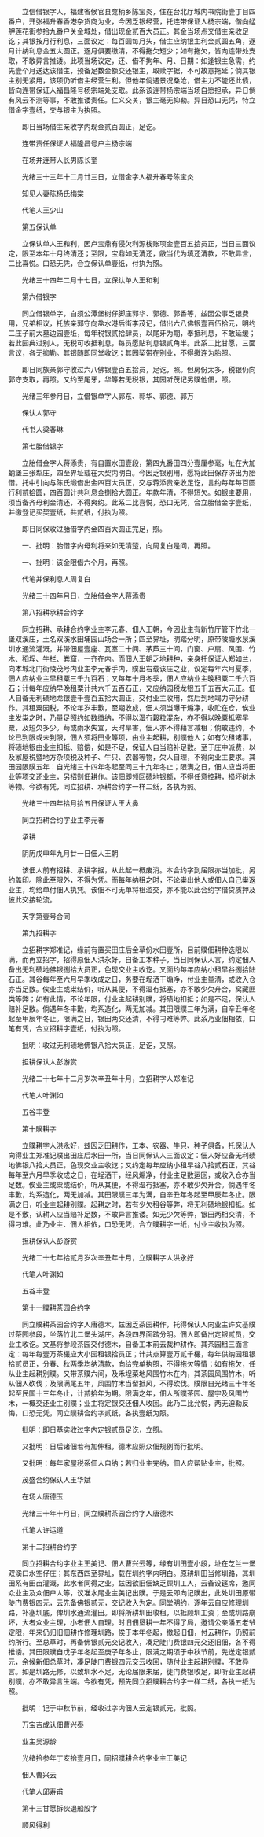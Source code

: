 <!-- { "loadSidebar": true } -->
　　立信借银字人，福建省候官县龛柄乡陈宝炎，住在台北厅城内书院街壹丁目四番户，开张福升春香港杂货商为业，今因乏银经营，托连带保证人杨宗端，偕向艋舺莲花街参拾九番户关金城处，借出现金贰百大员正。其金当场点交借主亲收足讫；其银按月行利息，三面议定：每百圆每月头，借主应纳银主利金贰圆五角，逐月计纳利息金五大圆正。逐月俱要缴清，不得拖欠短少；如有拖欠，皆向连带处支取，不敢异言推诿。此项当场议定，还、借不拘年、月、日期：如逢银主急需，约先壹个月送达该借主，预备足数金额交还银主，取赎字据，不可故意拖延；倘其银主别无紧用，该项仍听借主经营生利。但他年倘遇景况桑沧，借主力不能还此债，皆向连带保证人福昌隆号杨宗端处支取。此系该连带杨宗端当场自愿担承，异日倘有风云不测等事，不敢推诿责任。仁义交关，银主毫无抑勒。异日恐口无凭，特立借金字壹纸，交与银主为执照。

　　即日当场借主亲收字内现金贰百圆正，足讫。

　　连带责任保证人福隆昌号户主杨宗端

　　在场并连带人长男陈长奎

　　光绪三十三年十二月廿三日，立借金字人福升春号陈宝炎

　　知见人妻陈杨氏梅棠

　　代笔人王少山

　　第五保认单

　　立保认单人王和利，因卢宝鼎有侵欠利源栈账项金壹百五拾员正，当日三面议定，限至本年十月终清还；至限，宝鼎如无清还，敝当代为填还清款，不敢异言，二比喜悦。口恐无凭，合立保认单壹纸，付执为照。

　　光绪三十四年二月十七日，立保认单人王和利

　　第六借银字

　　同立借银单字，白须公潭堡树仔脚庄郭华、郭德、郭香等，兹因公事乏银费用，兄弟相议，托族亲郭守向盐水港后街李茂记，借出六八佛银壹百伍拾元，明约二庄子前大墓边园壹坵，每年税银贰拾肆员，以尾牙为期，奉抵利息，不敢延缓；若此园典过别人，无税可收抵利息，每员愿贴利息银贰角半。此系二比甘愿，三面言议，各无抑勒。其银随即同堂收讫；其园契带在别业，不得缴连为胎照。

　　即日同族亲郭守收过六八佛银壹百五拾员，足讫，照。但房份太多，税银仍向郭守支取，再照。又约至尾牙，华等若无税银，其园听茂记另贌他佃，照。

　　光绪三年参月日，立借银单字人郭东、郭华、郭德、郭万

　　保认人郭守

　　代书人梁春琳

　　第七胎借银字

　　立胎借金字人蒋添贵，有自置水田壹段，第四九番田四分壹厘参毫，址在大加蚋堡三张犁庄，四至界址载在大契内明白。今因乏银别用，愿将此田保存济出为胎借。托中引向与陈氏缎借出金四百大员正，交与蒋添贵亲收足讫，言约每年每百圆行利贰拾圆，四百圆计共利息金捌拾大圆正。年款年清，不得短欠。如银主要用，须当备齐母利金清还，不得爽约。此系二比喜悦，恐口无凭，合立胎借金字壹纸，并缴登记买契壹纸，共贰纸，付执为照。

　　即日同保收过胎借字内金四百大圆正完足，照。

　　一、批明：胎借字内母利将来如无清楚，向周复白是问，再照。

　　一、批明：该金限借六个月，再照。

　　代笔并保利息人周复白

　　光绪三十四年月日，立胎借金字人蒋添贵

　　第八招耕承耕合约字

　　同立招耕、承耕合约字业主李元春、佃人王朝，今因业主有新竹厅管下竹北一堡双溪庄，土名双溪水田埔园山场合一所；四至界址，明踏分明，原带陂塘水泉溪圳水通流灌溉，并带佃屋壹座、瓦室二十间、茅芦三十间，门窗、户扇、风围、竹木、稻埕、牛栏、粪窟，一齐在内。而佃人王朝乏地耕种，亲身托保证人郑如兰，向本城北门街陵茂号内业主李元春手内，贌出右载该庄之业，议定每年六月夏季，佃人应纳业主早租粟三千九百石；又每年十月冬季，佃人应纳业主晚租粟二千六百石；计每年应纳早晚租粟计共六千五百石正，又应纳园税龙银五千五百大元正。佃人自备无利碛地龙银壹千壹百五拾大圆正，交付业主收用，然后到地竭力守分耕作。其租粟园税，不论年岁丰歉，至期收成，佃人须当曝干煽净，收贮在仓，俟业主发粜之时，乃量足照约如数缴纳，不得以湿冇榖粒混杂，亦不得以晚粟抵塞早粟，及短欠多少。苟或雨水失宜，天时旱害，佃人亦不得藉言减租；倘敢违约，不论已到限或未到限，佃人须将田业等项，由业主起耕，别贌他人；如有欠租诸事，将碛地银由业主扣抵、赔偿，如是不足，保证人自当赔补足数。至于庄中派费，以及家屋税暨地方杂项税及种子、牛只、农器等物，欠人自理，不得向业主要求。其田园限贌五年：自光绪三十四年冬起至同三十九年冬止；限满之日，佃人应当将田业等项交还业主，另招别佃耕作。该佃即领回碛地银额，不得任意控耕，损坏树木等物。今欲有凭，同立招耕、承耕合约字一样二纸，各执为照。

　　光绪三十四年拾月拾五日保证人王大鼻

　　同立招耕合约字业主李元春

　　承耕

　　阴历戊申年九月廿一日佃人王朝

　　该佃人前有招耕、承耕字据，从此起一概废消。本合约字到届限亦当加批，另约盖印。除此至限外，不得为凭。而每年纳租之时，不论粜出他人或佃人自己粜返业主，均给单付佃人执凭。该佃不可无单将租滥交，亦不能以此合约字借贷质押及彼此交接轮流。

　　天字第壹号合同

　　第九招耕字

　　立招耕字郑准记，缘前有置买田庄后金草份水田壹所，目前贌佃耕种迭限以满，而再立招字，招得原佃人洪永好，自备工本种子，当日同保认人言，约定佃人备出无利碛地佛银捌拾大员正，色现交业主收讫。又面约每年应纳小租早谷捌拾陆石正。其谷每年至六月早季收成之日，务要在埕洒干煽净，付业主量清，或收入仓亦当足数。俟业主或粜结价，听从其便，不得湿冇抵塞，亦不敢少欠升合，窝藏匪类等弊；如有此情，不论年限，付业主起耕别贌，将碛地扣抵；如是不足，保认人赔补足数。倘遇年冬丰歉，均系造化，两无加减。其田限贌三年为满，自辛丑年冬起至甲辰年冬止。限满之日，银田两交还清，不得刁难等弊。此系乃业佃相依，口笔有凭，合立招耕字壹纸，付执为照。

　　批明：收过无利碛地佛银八拾大员正，足讫，又照。

　　担耕保认人彭游赏

　　光绪二十七年十二月岁次辛丑年十月，立招耕字人郑准记

　　代笔人叶渊如

　　五谷丰登

　　第十贌耕字

　　立贌耕字人洪永好，兹因乏田耕作，工本、农器、牛只、种子俱备，托保认人向得业主郑准记贌出田庄后水田一所，当日同保认人三面议定：佃人好应备无利碛地佛银八拾大员正，色现交业主收讫；又约定每年应纳小租早谷八拾贰石正，其谷每年至六月早季收成之日，在埕洒干，经风煽净，付业主足数运回，或收入仓亦当足数。俟业主或粜或结价，听从其便，不得湿冇抵塞，亦不敢少欠升合。倘遇年冬丰歉，均系造化，两无加减。其田限贌三年为满，自辛丑年冬起至甲辰年冬止。限满之日，听业主起耕别贌。起耕之时，若有少欠租谷等弊，将无利碛地银扣抵。如是不敷，认耕人应当赔补足数，不敢异言推诿。如无少欠等弊，银田两相交清，不得刁难。此乃业主、佃人相依，口恐无凭，合立贌耕字一纸，付业主收执为照。

　　担耕保认人彭游赏

　　光绪二十七年拾贰月岁次辛丑年十月，立贌耕字人洪永好

　　代笔人叶渊如

　　五谷丰登

　　第十一贌耕茶园合约字

　　同立贌耕茶园合约字人唐德木，兹因乏茶园耕作，托得保认人向业主许文基贌过茶园参段，坐落竹北二堡头湖庄。各段四界面踏分明。佃人即备出定银贰员，交业主收讫。文基将参段茶园交付德木，自备工本前去裁种耕作。其茶园租三面言定：每年每壹万茶欉应大小园租银拾员正；计共点算壹万贰千欉，每年供纳园租银拾贰员正，分春、秋两季均纳清款，向给完单执照，不得拖欠等情；如有拖欠，任从业主起耕别贌。又带茶贌六间，及禾埕菜地风围竹木在内，其茶园风围竹木，听从佃人砍伐；及限满尾五年，风围竹木当留抵风，不得砍伐。贌限自光绪三十年冬起至民国十三年冬止，计贰拾年为期。限满之年，佃人所贌茶园、屋宇及风围竹木，一概交还业主别贌；业主将定银交还佃人收回。此乃二比允悦，两无迫勒反悔，口恐无凭，同立贌耕合约字贰纸，各执壹纸为照。

　　批明：即日基实收过字内定银贰员足讫，立照。

　　又批明：日后诸佃若有加伸租，德木应照众佃规例而行批明。

　　又批明：每年家屋税系佃人自纳；若归业主完纳，佃人应帮贴业主，批照。

　　茂盛合约保认人王华斌

　　在场人唐德玉

　　光绪三十年十月日，同立贌耕茶园合约字人唐德木

　　代笔人许运道

　　第十二招耕合约字

　　同立招耕合约字业主王美记、佃人曹兴云等，缘有圳田壹小段，址在芝兰一堡双溪口水空仔庄；其东西四至界址，载在圳约字内明白。原耕圳田当修圳路，其圳田系有田亩灌溉，此水者同得之业。兹因欲旧佃缺乏顾圳工人，云备设筵席，邀同众业主及众佃户人等，议准水尾业主美记出贌。于是云即向记贌出，此处圳田原带陡门费银四元，云先备佛银贰元，交记收入为定。同堂明约，逐年云自应修理圳路，补塞圳底，俾圳水通流灌田。即将所耕圳田收租，以抵顾圳工资；至或圳路崩坏，大者众业主理，小者佃人自理。时旧佃垦耕一年不得了局，邀请公亲潘五老爷定限，年来仍归旧佃耕作修理圳路，俟于本年冬起，撤起旧佃，付云耕作，仍照前约所行。至总草时，再备佛银贰元交记收入，凑足陡门费银四元交还旧佃，各不得推诿。其田限贌自戊子年冬起至庚子年冬止，限满之期须于中秋节前，先送定银贰元，余候新佃总草时，凑足陡门费银四元交云收回，随付业主起耕别贌，不敢异言。如是圳路无修，以致圳水不足，无论届限未届，徒门费银收足，即听业主起耕别贌，亦不敢异言生端。今欲有凭，预先同立招贌耕合约字一样二纸，各执一纸为照。

　　批明：记于中秋节前，经收过字内佃人云定银贰元，批照。

　　万宝吉成认佃曹兴泰

　　业主吴源龄

　　光绪拾参年丁亥拾壹月日，同招贌耕合约字业主王美记

　　佃人曹兴云

　　代笔人邱寿甫

　　第十三甘愿拆伙退船股字

　　顺风得利


